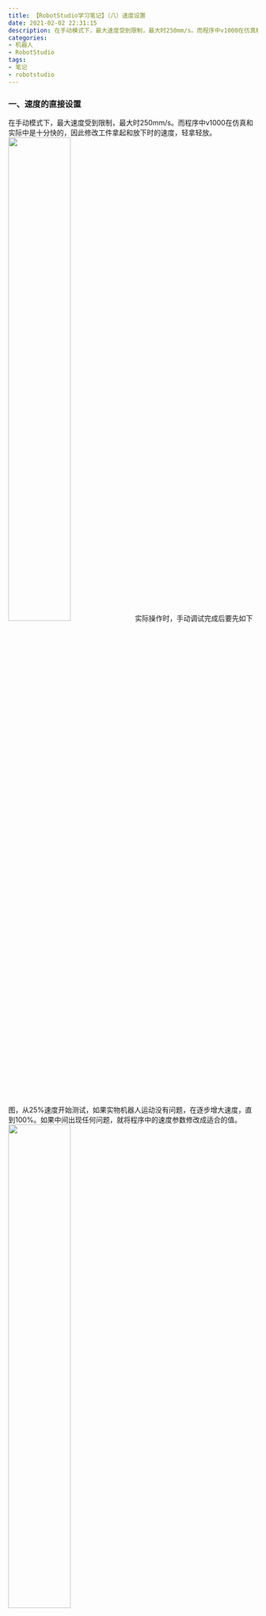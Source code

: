 ```yaml
---
title: 【RobotStudio学习笔记】（八）速度设置
date: 2021-02-02 22:31:15
description: 在手动模式下，最大速度受到限制，最大时250mm/s。而程序中v1000在仿真和实际中是十分快的，需要设置机器人的运动速度，并且设置延时时间。
categories:
- 机器人
- RobotStudio
tags:
- 笔记
- robotstudio
---
```


### 一、速度的直接设置
在手动模式下，最大速度受到限制，最大时250mm/s。而程序中v1000在仿真和实际中是十分快的，因此修改工件拿起和放下时的速度，轻拿轻放。
<img src="https://img-blog.csdnimg.cn/20210202221242154.png?x-oss-process=image/watermark,type_ZmFuZ3poZW5naGVpdGk,shadow_10,text_SGFsZi1BIFN0dWRpbw==,size_16,color_FFFFFF,t_70" width="50%">
实际操作时，手动调试完成后要先如下图，从25%速度开始测试，如果实物机器人运动没有问题，在逐步增大速度，直到100%。如果中间出现任何问题，就将程序中的速度参数修改成适合的值。
<img src="https://img-blog.csdnimg.cn/20210202221406536.png?x-oss-process=image/watermark,type_ZmFuZ3poZW5naGVpdGk,shadow_10,text_SGFsZi1BIFN0dWRpbw==,size_16,color_FFFFFF,t_70" width="50%">
### 二、速度数据的创建与替换
1. 点击**菜单【三V】—>数据类型—>全部数据类型—speeddata—>显示数据—>新建**
<img src="https://img-blog.csdnimg.cn/2021020222214267.png?x-oss-process=image/watermark,type_ZmFuZ3poZW5naGVpdGk,shadow_10,text_SGFsZi1BIFN0dWRpbw==,size_16,color_FFFFFF,t_70" width="50%">
<img src="https://img-blog.csdnimg.cn/20210202222145611.png?x-oss-process=image/watermark,type_ZmFuZ3poZW5naGVpdGk,shadow_10,text_SGFsZi1BIFN0dWRpbw==,size_16,color_FFFFFF,t_70" width="50%">
<img src="https://img-blog.csdnimg.cn/20210202222149565.png?x-oss-process=image/watermark,type_ZmFuZ3poZW5naGVpdGk,shadow_10,text_SGFsZi1BIFN0dWRpbw==,size_16,color_FFFFFF,t_70" width="50%">
2. 设置变量的名字，然后修改初始值，其中v_tcp是直线运动速度（主要用这个），v_ori是重定位速度。
<img src="https://img-blog.csdnimg.cn/20210202222152873.png?x-oss-process=image/watermark,type_ZmFuZ3poZW5naGVpdGk,shadow_10,text_SGFsZi1BIFN0dWRpbw==,size_16,color_FFFFFF,t_70" width="50%">
<img src="https://img-blog.csdnimg.cn/20210202222306240.png?x-oss-process=image/watermark,type_ZmFuZ3poZW5naGVpdGk,shadow_10,text_SGFsZi1BIFN0dWRpbw==,size_16,color_FFFFFF,t_70" width="50%">
<img src="https://img-blog.csdnimg.cn/20210202222308918.png?x-oss-process=image/watermark,type_ZmFuZ3poZW5naGVpdGk,shadow_10,text_SGFsZi1BIFN0dWRpbw==,size_16,color_FFFFFF,t_70" width="50%">
3. 回到程序设计页面，点击速度值，选择需要替换的速度变量，确定。
<img src="https://img-blog.csdnimg.cn/20210202222353738.png?x-oss-process=image/watermark,type_ZmFuZ3poZW5naGVpdGk,shadow_10,text_SGFsZi1BIFN0dWRpbw==,size_16,color_FFFFFF,t_70" width="50%">
<img src="https://img-blog.csdnimg.cn/20210202222356696.png?x-oss-process=image/watermark,type_ZmFuZ3poZW5naGVpdGk,shadow_10,text_SGFsZi1BIFN0dWRpbw==,size_16,color_FFFFFF,t_70" width="50%">
<img src="https://img-blog.csdnimg.cn/20210202222359177.png?x-oss-process=image/watermark,type_ZmFuZ3poZW5naGVpdGk,shadow_10,text_SGFsZi1BIFN0dWRpbw==,size_16,color_FFFFFF,t_70" width="50%">
### 三、速度延时设置
夹爪的加紧动作需要时间，如果不延时的话，夹爪会在加进的同时运动，可能导致一些问题。设置的方法如下：
1. 点击夹爪夹紧的指令（Set语句），添加指令WaitTime，这里以1s延时为例。
<img src="https://img-blog.csdnimg.cn/20210202222716601.png?x-oss-process=image/watermark,type_ZmFuZ3poZW5naGVpdGk,shadow_10,text_SGFsZi1BIFN0dWRpbw==,size_16,color_FFFFFF,t_70" width="50%">
<img src="https://img-blog.csdnimg.cn/20210202222719563.png?x-oss-process=image/watermark,type_ZmFuZ3poZW5naGVpdGk,shadow_10,text_SGFsZi1BIFN0dWRpbw==,size_16,color_FFFFFF,t_70" width="50%">
<img src="https://img-blog.csdnimg.cn/20210202222721665.png?x-oss-process=image/watermark,type_ZmFuZ3poZW5naGVpdGk,shadow_10,text_SGFsZi1BIFN0dWRpbw==,size_16,color_FFFFFF,t_70" width="50%">
2. 同理在夹爪松开时，同样需要进行延时设置。
<img src="https://img-blog.csdnimg.cn/20210202222758693.png?x-oss-process=image/watermark,type_ZmFuZ3poZW5naGVpdGk,shadow_10,text_SGFsZi1BIFN0dWRpbw==,size_16,color_FFFFFF,t_70" width="50%">